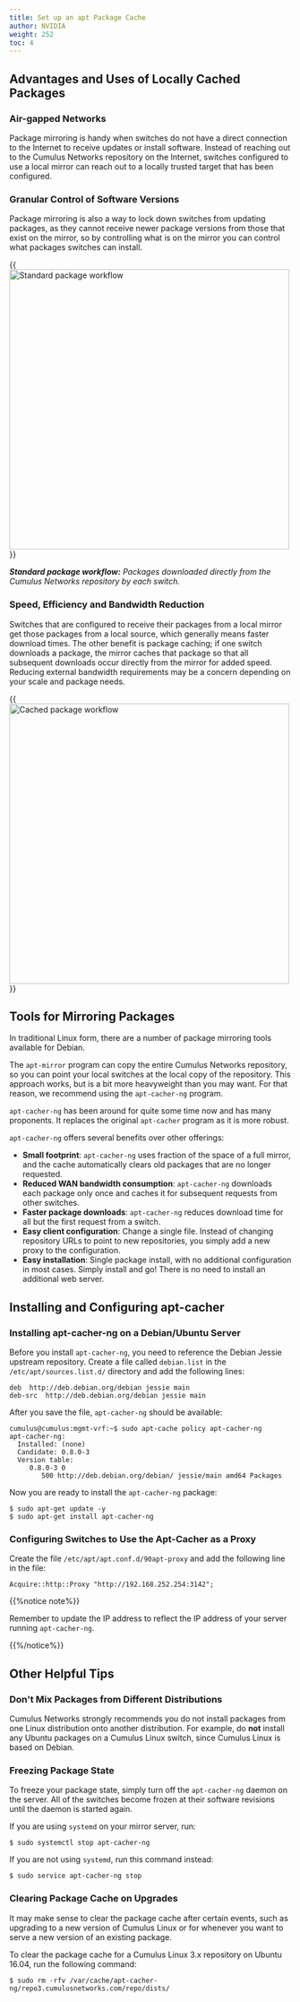 ```yaml
---
title: Set up an apt Package Cache
author: NVIDIA
weight: 252
toc: 4
---
```


## Advantages and Uses of Locally Cached Packages

### Air-gapped Networks

Package mirroring is handy when switches do not have a direct connection to the Internet to receive updates or install software. Instead of reaching out to the Cumulus Networks repository on the Internet, switches configured to use a local mirror can reach out to a locally trusted target that has been configured.

### Granular Control of Software Versions

Package mirroring is also a way to lock down switches from updating packages, as they cannot receive newer package versions from those that exist on the mirror, so by controlling what is on the mirror you can control what packages switches can install.

{{<img src="/images/knowledge-base/apt-pkg-cache-Standard-Package-Workflow.png" alt="Standard package workflow" width="500px">}}

***Standard package workflow:*** *Packages downloaded directly from the Cumulus Networks repository by each switch.*

### Speed, Efficiency and Bandwidth Reduction

Switches that are configured to receive their packages from a local mirror get those packages from a local source, which generally means faster download times. The other benefit is package caching; if one switch downloads a package, the mirror caches that package so that all subsequent downloads occur directly from the mirror for added speed. Reducing external bandwidth requirements may be a concern depending on your scale and package needs.

{{<img src="/images/knowledge-base/apt-pkg-cache-Cached-Package-Workflow.png" alt="Cached package workflow" width="500px">}}

## Tools for Mirroring Packages

In traditional Linux form, there are a number of package mirroring tools available for Debian.

The `apt-mirror` program can copy the entire Cumulus Networks repository, so you can point your local switches at the local copy of the repository. This approach works, but is a bit more heavyweight than you may want. For that reason, we recommend using the `apt-cacher-ng` program.

`apt-cacher-ng` has been around for quite some time now and has many proponents. It replaces the original `apt-cacher` program as it is more robust.

`apt-cacher-ng` offers several benefits over other offerings:

- **Small footprint**: `apt-cacher-ng` uses fraction of the space of a full mirror, and the cache automatically clears old packages that are no longer requested.
- **Reduced WAN bandwidth consumption**: `apt-cacher-ng` downloads each package only once and caches it for subsequent requests from other switches.
- **Faster package downloads**: `apt-cacher-ng` reduces download time for all but the first request from a switch.
- **Easy client configuration**: Change a single file. Instead of changing repository URLs to point to new repositories, you simply add a new proxy to the configuration.
- **Easy installation**: Single package install, with no additional configuration in most cases. Simply install and go! There is no need to install an additional web server.

## Installing and Configuring apt-cacher

### Installing apt-cacher-ng on a Debian/Ubuntu Server

Before you install `apt-cacher-ng`, you need to reference the Debian Jessie upstream repository. Create a file called `debian.list` in the `/etc/apt/sources.list.d/` directory and add the following lines:

    deb  http://deb.debian.org/debian jessie main
    deb-src  http://deb.debian.org/debian jessie main

After you save the file, `apt-cacher-ng` should be available:

    cumulus@cumulus:mgmt-vrf:~$ sudo apt-cache policy apt-cacher-ng
    apt-cacher-ng:
      Installed: (none)
      Candidate: 0.8.0-3
      Version table:
         0.8.0-3 0
            500 http://deb.debian.org/debian/ jessie/main amd64 Packages

Now you are ready to install the `apt-cacher-ng` package:

    $ sudo apt-get update -y
    $ sudo apt-get install apt-cacher-ng

### Configuring Switches to Use the Apt-Cacher as a Proxy

Create the file `/etc/apt/apt.conf.d/90apt-proxy` and add the following line in the file:

    Acquire::http::Proxy "http://192.168.252.254:3142";

{{%notice note%}}

Remember to update the IP address to reflect the IP address of your server running `apt-cacher-ng`.

{{%/notice%}}

## Other Helpful Tips

### Don't Mix Packages from Different Distributions

Cumulus Networks strongly recommends you do not install packages from one Linux distribution onto another distribution. For example, do **not** install any Ubuntu packages on a Cumulus Linux switch, since Cumulus Linux is based on Debian.

### Freezing Package State

To freeze your package state, simply turn off the `apt-cacher-ng` daemon on the server. All of the switches become frozen at their software revisions until the daemon is started again.

If you are using `systemd` on your mirror server, run:

    $ sudo systemctl stop apt-cacher-ng

If you are not using `systemd`, run this command instead:

    $ sudo service apt-cacher-ng stop

### Clearing Package Cache on Upgrades

It may make sense to clear the package cache after certain events, such as upgrading to a new version of Cumulus Linux or for whenever you want to serve a new version of an existing package.

To clear the package cache for a Cumulus Linux 3.x repository on Ubuntu 16.04, run the following command:

    $ sudo rm -rfv /var/cache/apt-cacher-ng/repo3.cumulusnetworks.com/repo/dists/
